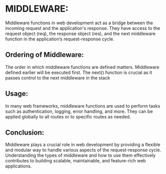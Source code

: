 # MIDDLEWARE:

Middleware functions in web development act as a bridge between the incoming request and the application's response. They have access to the request object (req), the response object (res), and the next middleware function in the application’s request-response cycle.

## Ordering of Middleware:

The order in which middleware functions are defined matters. Middleware defined earlier will be executed first. The next() function is crucial as it passes control to the next middleware in the stack

## Usage:

In many web frameworks, middleware functions are used to perform tasks such as authentication, logging, error handling, and more. They can be applied globally to all routes or to specific routes as needed.

## Conclusion:

Middleware plays a crucial role in web development by providing a flexible and modular way to handle various aspects of the request-response cycle. Understanding the types of middleware and how to use them effectively contributes to building scalable, maintainable, and feature-rich web applications.
